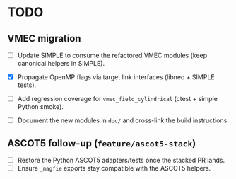 # TODO

## VMEC migration
- [ ] Update SIMPLE to consume the refactored VMEC modules (keep canonical helpers in SIMPLE).
- [x] Propagate OpenMP flags via target link interfaces (libneo + SIMPLE tests).

- [ ] Add regression coverage for `vmec_field_cylindrical` (ctest + simple Python smoke).
- [ ] Document the new modules in `doc/` and cross-link the build instructions.

## ASCOT5 follow-up (`feature/ascot5-stack`)
- [ ] Restore the Python ASCOT5 adapters/tests once the stacked PR lands.
- [ ] Ensure `_magfie` exports stay compatible with the ASCOT5 helpers.
